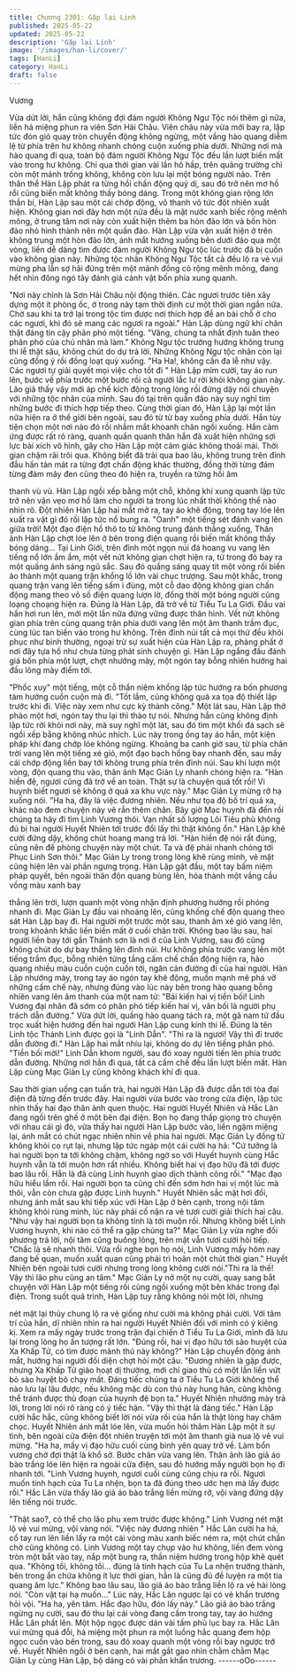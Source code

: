 ```yaml
---
title: Chương 2301: Gặp lại Linh
published: 2025-05-22
updated: 2025-05-22
description: 'Gặp lại Linh'
image: '/images/han-li/cover/'
tags: [HanLi]
category: HanLi
draft: false
---
```


Vương

Vừa dứt lời, hắn cũng không đợi đám người Không Ngư Tộc nói
thêm gì nữa, liền há miệng phun ra viên Sơn Hải Châu.
Viên châu này vừa mới bay ra, lập tức đón gió quay tròn chuyển
động không ngừng, một vầng hào quang diễm lệ từ phía trên hư
không nhanh chóng cuộn xuống phía dưới.
Những nơi mà hào quang đi qua, toàn bộ đám người Không Ngư
Tộc đều lần lượt biến mất vào trong hư không.
Chỉ qua thời gian vài lần hô hấp, trên quảng trường chỉ còn một
mảnh trống không, không còn lưu lại một bóng người nào.
Trên thân thể Hàn Lập phát ra từng hồi chấn động quỷ dị, sau đó
trở nên mơ hồ rổi cũng biến mất không thấy bóng dáng.
Trong một không gian rộng lớn thần bí, Hàn Lập sau một cái chớp
động, vô thanh vô tức đột nhiên xuất hiện.
Không gian nơi đây hơn một nửa đều là mặt nước xanh biếc rộng
mênh mông, ở trung tâm nơi này còn xuất hiện thêm ba hòn đảo
lớn và bốn hòn đảo nhỏ hình thành nên một quần đảo.
Hàn Lập vừa vặn xuất hiện ở trên không trung một hòn đảo lớn,
ánh mắt hướng xuống bên dưới đảo qua một vòng, liền dễ dàng
tìm được đám người Không Ngư tộc lúc trước đã bị cuốn vào
không gian này.
Những tộc nhân Không Ngư Tộc tất cả đều lộ ra vẻ vui mừng pha
lẫn sợ hãi đứng trên một mảnh đồng cỏ rộng mênh mông, đang
hết nhìn đông ngó tây đánh giá cảnh vật bốn phía xung quanh.

"Nơi này chính là Sơn Hải Châu nội động thiên. Các ngươi trước
tiên xây dựng một ít phòng ốc, ở trong này tạm thời định cư một
thời gian ngắn nữa. Chờ sau khi ta trở lại trong tộc tìm được nơi
thích hợp để an bài chỗ ở cho các ngươi, khi đó sẽ mang các
ngươi ra ngoài." Hàn Lập dùng ngữ khí chân thật đáng tin cậy
phân phó một tiếng.
"Vâng, chúng ta nhất định tuân theo phân phó của chủ nhân mà
làm." Không Ngư tộc trưởng hướng không trung thi lễ thật sâu,
không chút do dự trả lời.
Những Không Ngư tộc nhân còn lại cũng đồng ý rồi đồng loạt quỳ
xuống.
"Ha Ha!, không cần đa lễ như vậy. Các ngươi tự giải quyết mọi
việc cho tốt đi "
Hàn Lập mỉm cười, tay áo run lên, bước về phía trước một bước
rồi cả người lắc lư rời khỏi không gian này.
Lão giả thấy vậy mới áp chế kích động trong lòng rồi đứng dậy
nói chuyện với những tộc nhân của mình. Sau đó tại trên quần
đảo này suy nghĩ tìm những bước đi thích hợp tiếp theo.
Cùng thời gian đó, Hàn Lập lại một lần nữa hiện ra ở thế giới bên
ngoài, sau đó từ từ bay xuống phía dưới.
Hắn tùy tiện chọn một nơi nào đó rồi nhắm mắt khoanh chân ngồi
xuống.
Hắn cảm ứng được rất rõ ràng, quanh quẩn quanh thân hắn đã
xuất hiện những sợi lực bài xích vô hình, gây cho Hàn Lập một
cảm giác không thoải mái.
Thời gian chậm rãi trôi qua.
Không biết đã trải qua bao lâu, không trung trên đỉnh đầu hắn tản
mát ra từng đợt chấn động khác thường, đồng thời từng đám
từng đám mây đen cũng theo đó hiện ra, truyền ra từng hồi âm

thanh vù vù.
Hàn Lập ngồi xếp bằng một chỗ, không khí xung quanh lập tức
trở nên vặn vẹo mơ hồ làm cho người ta trong lúc nhất thời không
thể nào nhìn rõ.
Đột nhiên Hàn Lập hai mắt mở ra, tay áo khẽ động, trong tay lóe
lên xuất ra vật gì đó rồi lập tức nổ bung ra.
"Oanh" một tiếng sét đánh vang lên giữa trời!
Một đạo điện hồ thô to từ không trung đánh thẳng xuống, Thân
ảnh Hàn Lập chợt lóe lên ở bên trong điện quang rồi biến mất
không thấy bóng dáng...
Tại Linh Giới, trên đỉnh một ngọn núi đá hoang vu vang lên tiếng
nổ lớn ầm ầm, một vết nứt không gian chợt hiện ra, từ trong đó
bay ra một quầng ánh sáng ngũ sắc.
Sau đó quầng sáng quay tít một vòng rối biến ảo thành một quang
trận khổng lồ lớn vài chục trượng.
Sau một khắc, trong quang trận vang lên tiếng sấm ì đùng, một cỗ
dao động không gian chấn động mang theo vô số điện quang
lượn lờ, đồng thời một bóng người cũng loạng choạng hiện ra.
Đúng là Hàn Lập, đã trở về từ Tiểu Tu La Giới.
Đầu vai hắn hơi run lên, mới một lần nữa đứng vững được thân
hình.
Vết nứt không gian phía trên cùng quang trận phía dưới vang lên
một âm thanh trầm đục, cùng lúc tan biến vào trong hư không.
Trên đỉnh núi tất cả mọi thứ đều khôi phục như bình thường,
ngoại trừ sự xuất hiện của Hàn Lập ra, phảng phất ở nơi đây tựa
hồ như chưa từng phát sinh chuyện gì.
Hàn Lập ngẩng đầu đánh giá bốn phía một lượt, chợt nhướng
mày, một ngón tay bỗng nhiên hướng hai đầu lông mày điểm tới.

"Phốc xuy" một tiếng, một cỗ thần niệm khổng lập tức hướng ra
bốn phương tám hướng cuồn cuộn mà đi.
"Tốt lắm, cũng không quá xa tọa độ thiết lập trước khi đi. Việc này
xem như cực kỳ thành công." Một lát sau, Hàn Lập thở phào một
hơi, ngón tay thu lại thì thào tự nói.
Nhưng hắn cũng không định lập tức rời khỏi nơi này, mà suy nghĩ
một lát, sau đó tìm một khối đá sạch sẽ ngồi xếp bằng không
nhúc nhích.
Lúc này trong ống tay áo hắn, một kiện pháp khí đang chớp lóe
không ngừng.
Khoảng ba canh giờ sau, từ phía chân trời vang lên một tiếng xé
gió, một đạo bạch hồng bay nhanh đến, sau mấy cái chớp động
liền bay tới không trung phía trên đỉnh núi.
Sau khi lượn một vòng, độn quang thu vào, thân ảnh Mạc Giản Ly
nhanh chóng hiện ra.
"Hàn hiền đệ, ngươi cũng đã trở về an toàn. Thật sự là chuyện
quá tốt rồi! Vi huynh biết ngươi sẽ không ở quá xa khu vực này."
Mạc Giản Ly mừng rỡ hạ xuống nói.
"Ha ha, đây là việc đương nhiên. Nếu như tọa độ bố trí quá xa,
khác nào đem chuyện này vẽ rắn thêm chân. Bây giờ Mạc huynh
đã đến rồi chúng ta hãy đi tìm Linh Vương thôi. Vạn nhất số
lượng Lôi Tiêu phù không đủ bị hai người Huyết Nhiên tới trước
đổi lấy thì thật không ổn." Hàn Lập khẽ cười đứng dậy, không
chút hoang mang trả lời.
"Hàn hiền đệ nói rất đúng, cũng nên đề phòng chuyện này một
chút. Ta và đệ phải nhanh chóng tới Phục Linh Sơn thôi." Mạc
Giản Ly trong trong lòng khẽ rùng mình, vẻ mặt cũng hiện lên vài
phần ngưng trọng.
Hàn Lập gật đầu, một tay bấm niệm pháp quyết, bên ngoài thân
độn quang bùng lên, hóa thành một vầng cầu vồng màu xanh bay

thẳng lên trời, lượn quanh một vòng nhận định phương hướng rồi
phóng nhanh đi.
Mạc Giản Ly đầu vai nhoáng lên, cũng khống chế độn quang theo
sát Hàn Lập bay đi.
Hai người một trước một sau, thanh âm xé gió vang lên, trong
khoảnh khắc liền biến mất ở cuối chân trời.
Không bao lâu sau, hai người liền bay tới gần Thánh sơn là nơi ở
của Linh Vương, sau đó cũng không chút do dự bay thẳng lên
đỉnh núi.
Hư không phía trước vang lên một tiếng trầm đục, bỗng nhiên
từng tầng cấm chế chấn động hiện ra, hào quang nhiều màu cuồn
cuộn cuốn tới, ngăn cản đường đi của hai người.
Hàn Lập nhướng mày, trong tay áo ngón tay khẽ động, muốn
mạnh mẽ phá vỡ những cấm chế này, nhưng đúng vào lúc này
bên trong hào quang bỗng nhiên vang lên âm thanh của một nam
tử:
"Bái kiến hai vị tiền bối! Linh Vương đại nhân đã sớm có phân
phó tiếp kiến hai vị, vãn bối là người phụ trách dẫn đường."
Vừa dứt lời, quầng hào quang tách ra, một gã nam tử đầu trọc
xuất hiện hướng đến hai ngưới Hàn Lập cung kính thi lễ.
Đúng là tên Linh tộc Thánh Linh được gọi là "Linh Dẫn".
"Thì ra là ngươi! Vậy thì đi trước dẫn đường đi." Hàn Lập hai mắt
nhíu lại, không do dự lên tiếng phân phó.
"Tiền bối mời!" Linh Dẫn khom người, sau đó xoay người tiến lên
phía trước dẫn đường.
Những nơi hắn đi qua, tất cả cấm chế đều lần lượt biến mất.
Hàn Lập cùng Mạc Giản Ly cũng không khách khí đi qua.

Sau thời gian uống cạn tuần trà, hai người Hàn Lập đã được dẫn
tới tòa đại điện đã từng đến trước đây.
Hai người vừa bước vào trong cửa điện, lập tức nhìn thấy hai đạo
thân ảnh quen thuộc.
Hai người Huyết Nhiên và Hắc Lân đang ngồi trên ghế ở một bên
đại điện.
Bọn họ đang thấp giọng trò chuyện với nhau cái gì đó, vừa thấy
hai người Hàn Lập bước vào, liền ngậm miệng lại, ánh mắt có
chút ngạc nhiên nhìn về phía hai người.
Mạc Giản Ly đồng tử không khỏi co rụt lại, nhưng lập tức ngáp
một cái cười ha hả:
"Cứ tưởng là hai người bọn ta tới không chậm, không ngờ so với
Huyết huynh cùng Hắc huynh vẫn là tới muộn hơn rất nhiều.
Không biết hai vị đạo hữu đã tới được bao lâu rồi. Hẳn là đã cùng
Linh huynh giao dịch thành công rồi."
"Mạc đạo hữu hiểu lầm rồi. Hai người bọn ta cũng chỉ đến sớm
hơn hai vị một lúc mà thôi, vẫn còn chưa gặp được Linh huynh."
Huyết Nhiên sắc mặt hơi đổi, nhưng ánh mắt sau khi tiếp xúc với
Hàn Lập ở bên cạnh, trong nội tâm không khỏi rùng mình, lúc này
phải cố nặn ra vẻ tươi cười giải thích hai câu.
"Như vậy hai người bọn ta không tính là tới muộn rồi. Nhưng
không biết Linh Vương huynh, khi nào có thể ra gặp chúng ta?"
Mạc Giản Ly vừa nghe đối phương trả lời, nội tâm cũng buông
lỏng, trên mặt vẫn tươi cười hỏi tiếp.
"Chắc là sẽ nhanh thôi. Vừa rồi nghe bọn họ nói, Linh Vương mấy
hôm nay đang bế quan, muốn xuất quan cũng phải trì hoãn một
chút thời gian." Huyết Nhiên bên ngoài tươi cười nhưng trong
lòng không cười nói."Thì ra là thế! Vậy thì lão phu cũng an tâm."
Mạc Giản Ly nở một nụ cười, quay sang bắt chuyện với Hàn Lập
một tiếng rồi cùng ngồi xuống một bên khác trong đại điện.
Trong suốt quá trình, Hàn Lập tuy rằng không nói một lời, nhưng

nét mặt lại thủy chung lộ ra vẻ giống như cười mà không phải
cười.
Với tâm trí của hắn, dĩ nhiên nhìn ra hai người Huyết Nhiên đối
với mình có ý kiêng kị.
Xem ra mấy ngày trước trong trận đại chiến ở Tiểu Tu La Giới,
mình đã lưu lại trong lòng họ ấn tượng rất lớn.
"Đúng rồi, hai vị đạo hữu tới sào huyệt của Xa Khấp Tử, có tìm
được mãnh thú này không?" Hàn Lập chuyển động ánh mắt,
hướng hai người đối diện chợt hỏi một câu.
"Đương nhiên là gặp được, nhưng Xa Khấp Tử giảo hoạt dị
thường, mới chỉ giao thủ có một lần liền vứt bỏ sào huyệt bỏ chạy
mất. Đáng tiếc chúng ta ở Tiểu Tu La Giới không thể nào lưu lại
lâu được, nếu không mặc dù con thú này hung hãn, cũng không
thể tránh được thủ đoạn của huynh đệ bọn ta." Huyết Nhiên
nhướng mày trả lời, trong lời nói rõ ràng có ý tiếc hận.
"Vậy thì thật là đáng tiếc." Hàn Lập cười hắc hắc, cũng không biết
lời nói vừa rồi của hắn là thật lòng hay châm chọc.
Huyết Nhiên ánh mắt lóe lên, vừa muốn hỏi thăm Hàn Lập một ít
sự tình, bên ngoài cửa điện đột nhiên truyện tới một âm thanh già
nua lộ vẻ vui mừng.
"Ha ha, mấy vị đạo hữu cuối cùng bình yên quay trở về. Làm bổn
vương chờ đợi thật là khổ sở.
Bước chân vừa vang lên.
Thân ảnh lão giả áo bào trắng lóe lên hiện ra ngoài cửa điện, sau
đó hướng mấy người bọn họ đi nhanh tới.
"Linh Vương huynh, ngươi cuối cùng cũng chịu ra rồi. Ngươi
muốn tinh hạch của Tu La nhện, bọn ta đã đúng theo ước hẹn mà
lấy được rồi." Hắc Lân vừa thấy lão giả áo bào trắng liền mừng
rỡ, vội vàng đứng dậy lên tiếng nói trước.

"Thật sao?, có thể cho lão phu xem trước được không." Linh
Vương nét mặt lộ vẻ vui mừng, vội vàng nói.
"Việc này đương nhiên "
Hắc Lân cười ha hả, cổ tay run lên liền lấy ra một cái vòng màu
xanh biếc ném ra, một chút chần chờ cũng không có.
Linh Vương một tay chụp vào hư không, liền đem vòng tròn một
bắt vào tay, nắp một bung ra, thần niệm hướng trong hộp khẽ
quét qua.
"Không tồi, không tồi... đúng là tinh hạch của Tu La nhện trưởng
thành, bên trong ẩn chứa không ít lực thời gian, hẳn là cũng đủ
đề luyện ra một tia quang âm lực." Không bao lâu sau, lão giả áo
bào trắng liền lộ ra vẻ hài lòng nói.
"Còn vật tại hạ muốn..." Lúc này, Hắc Lân ngược lại có vẻ khẩn
trương hỏi vội.
"Ha ha, yên tâm. Hắc đạo hữu, đón lấy này." Lão giả áo bào trắng
ngừng nụ cười, sau đó thu lại cái vòng đang cầm trong tay, tay áo
hướng Hắc Lân phất lên.
Một hộp ngọc được dán vài tấm phù lục bay ra.
Hắc Lân vui mừng quá đỗi, há miệng một phun ra một luồng hắc
quang đem hộp ngọc cuốn vào bên trong, sau đó xoay quanh một
vòng rồi bay ngược trở về.
Huyết Nhiên ngồi ở bên cạnh, hai mắt gắt gao nhìn chằm chằm
Mạc Giản Ly cùng Hàn Lập, bộ dáng có vài phần khẩn trương.
------oOo------
